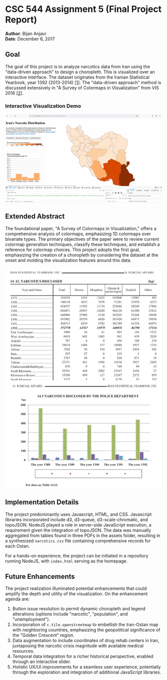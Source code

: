 # CSC 544 Assignment 5 (Final Project Report)

**Author**: Bijan Anjavi  
**Date**: December 6, 2017

## Goal

The goal of this project is to analyze narcotics data from Iran using the "data-driven approach" to design a choropleth. This is visualized over an interactive interface. The dataset originates from the Iranian Statistical Yearbook, year 1392 (2013-2014) [[1]](assets/source1_link). The "data-driven approach" method is discussed extensively in "A Survey of Colormaps in Visualization" from VIS 2016 [[2]](assets/source2_link).

### Interactive Visualization Demo

![Visualization GIF](assets/vis_gif.gif)

## Extended Abstract

The foundational paper, "A Survey of Colormaps in Visualization," offers a comprehensive analysis of colormaps, emphasizing 1D colormaps over bivariate types. The primary objectives of the paper were to review current colormap generation techniques, classify these techniques, and establish a reference for colormap choices. This project adopts the first goal, emphasizing the creation of a choropleth by considering the dataset at the onset and molding the visualization features around this data.

![Old Table Visualization](assets/table.jpg)
![Old Chart Visualization](assets/chart.jpg)

## Implementation Details

The project predominantly uses Javascript, HTML, and CSS. Javascript libraries incorporated include d3, d3-queue, d3-scale-chromatic, and topoJSON. NodeJS played a role in server-side JavaScript execution, a requirement given the integration of topoJSON. The data was manually aggregated from tables found in three PDFs in the assets folder, resulting in a synthesized `narcotics.csv` file containing comprehensive records for each Ostan.

For a hands-on experience, the project can be initiated in a repository running NodeJS, with `index.html` serving as the homepage.

## Future Enhancements

The project realization illuminated potential enhancements that could amplify the depth and utility of the visualization. On the enhancement agenda are:

1. Button issue resolution to permit dynamic choropleth and legend alterations (options include "narcotic", "population", and "unemployment").
2. Incorporation of `c.tile.openstreetmap` to embellish the Iran-Ostan map with neighboring countries, emphasizing the geopolitical significance of the "Golden Crescent" region.
3. Data augmentation to include coordinates of drug rehab centers in Iran, juxtaposing the narcotic crisis magnitude with available medical resources.
4. Temporal data integration for a richer historical perspective, enabled through an interactive slider.
5. Holistic UX/UI improvements for a seamless user experience, potentially through the exploration and integration of additional JavaScript libraries.

